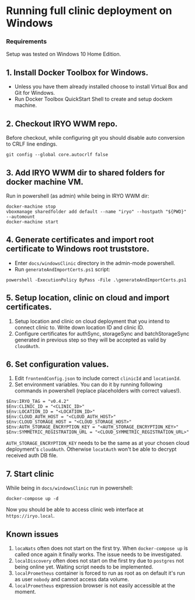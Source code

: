 # Running full clinic deployment on Windows

### Requirements

Setup was tested on Windows 10 Home Edition.

## 1. Install Docker Toolbox for Windows.

*   Unless you have them already installed choose to install Virtual Box and Git for Windows.
*   Run Docker Toolbox QuickStart Shell to create and setup dockem machine.

## 2. Checkout IRYO WWM repo.

Before checkout, while configuring git you should disable auto conversion to CRLF line endings.

```
git config --global core.autocrlf false
```

## 3. Add IRYO WWM dir to shared folders for docker machine VM.

Run in powershell (as admin) while being in IRYO WWM dir:

```
docker-machine stop
vboxmanage sharedfolder add default --name "iryo" --hostpath "${PWD}" --automount
docker-machine start
```

## 4. Generate certificates and import root certificate to Windows root truststore.

*   Enter `docs/windowsClinic` directory in the admin-mode powershell.
*   Run `generateAndImportCerts.ps1` script:

```
powershell -ExecutionPolicy ByPass -File .\generateAndImportCerts.ps1
```

## 5. Setup location, clinic on cloud and import certificates.

1.  Setup location and clinic on cloud deployment that you intend to connect clinic to. Write down location ID and clinic ID.
2.  Configure certificates for authSync, storageSync and batchStorageSync generated in previous step so they will be accepted as valid by `cloudAuth`.

## 6. Set configuration values.

1.  Edit `frontendConfig.json` to include correct `clinicId` and `locationId`.
2.  Set environment variables. You can do it by running following commands in powershell (replace placeholders with correct values!).

```
$Env:IRYO_TAG = "v0.4.2"
$Env:CLINIC_ID = "<CLINIC_ID>"
$Env:LOCATION_ID = "<LOCATION_ID>"
$Env:CLOUD_AUTH_HOST = "<CLOUD_AUTH_HOST>"
$Env:CLOUD_STORAGE_HOST = "<CLOUD_STORAGE_HOST>"
$Env:AUTH_STORAGE_ENCRYPTION_KEY = "<AUTH_STORAGE_ENCRYPTION_KEY>"
$Env:SYMMETRIC_REGISTRATION_URL = "<CLOUD_SYMMETRIC_REGISTRATION_URL>"
```

`AUTH_STORAGE_ENCRYPTION_KEY` needs to be the same as at your chosen cloud deployment's `cloudAuth`. Otherwise `locatAuth` won't be able to decrypt received auth DB file.

## 7. Start clinic

While being in `docs/windowsClinic` run in powershell:

```
docker-compose up -d
```

Now you should be able to access clinic web interface at `https://iryo.local`.

## Known issues

1.  `locaNats` often does not start on the first try. When `docker-compose up` is called once again it finally works. The issue needs to be investigated.
2.  `localDiscovery` often does not start on the first try due to `postgres` not being online yet. Waiting script needs to be implemented.
3.  `localPrometheus` container is forced to run as root as on default it's run as user `nobody` and cannot access data volume.
4.  `localPrometheus` expression browser is not easily accessible at the moment.
